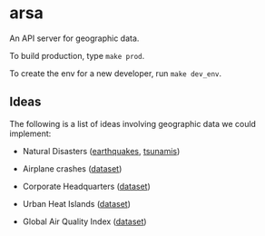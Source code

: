 # arsa
An API server for geographic data.

To build production, type `make prod`.

To create the env for a new developer, run `make dev_env`.

## Ideas
The following is a list of ideas involving geographic data we could implement:
- Natural Disasters ([earthquakes](https://www.kaggle.com/datasets/warcoder/earthquake-dataset), [tsunamis](https://www.kaggle.com/datasets/andrewmvd/tsunami-dataset))
- Airplane crashes ([dataset](https://www.kaggle.com/datasets/saurograndi/airplane-crashes-since-1908))
- Corporate Headquarters ([dataset](https://www.kaggle.com/datasets/mannmann2/fortune-500-corporate-headquarters))

- Urban Heat Islands ([dataset](https://www.kaggle.com/datasets/bappekim/urban-heat-island-intensity-dataset))
- Global Air Quality Index ([dataset](https://www.kaggle.com/datasets/rohanrao/air-quality-data-in-india))
